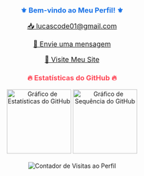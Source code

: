 <h3 style="text-align:center; font-weight:bold; color: #1a73e8;">⚜️ Bem-vindo ao Meu Perfil! ⚜️</h3>
<div style="text-align:center; font-size: 16px;">
    <p><a href="mailto:lucascode01@gmail.com">📥 lucascode01@gmail.com</a></p>
    <p><a href="https://wa.me/message/CTUE7YUIGW4JN1" target="_blank">📩 Envie uma mensagem </a></p>
    <p><a href="http://lucassantosdev.framer.website" target="_blank">🌅 Visite Meu Site </a></p>
</div>

<div style="text-align:center; margin-top:20px;">
    <h3 style="color: #ff4757;">🔥 Estatísticas do GitHub 🔥</h3>
</div>

<div align="center">
    <img src="https://github-readme-stats.vercel.app/api?username=lucascode01&hide_title=false&hide_rank=false&show_icons=true&include_all_commits=true&count_private=true&disable_animations=false&theme=ocean_dark&locale=en&hide_border=false&order=1" height="150" alt="Gráfico de Estatísticas do GitHub"  />
    <img src="https://streak-stats.demolab.com?user=lucascode01&locale=en&mode=daily&theme=ocean_dark&hide_border=false&border_radius=5&order=3" height="150" alt="Gráfico de Sequência do GitHub"  />
</div>

<br clear="both">

<div align="center">
    <img src="https://profile-counter.glitch.me/lucascode01/count.svg?" alt="Contador de Visitas ao Perfil" />
</div>
